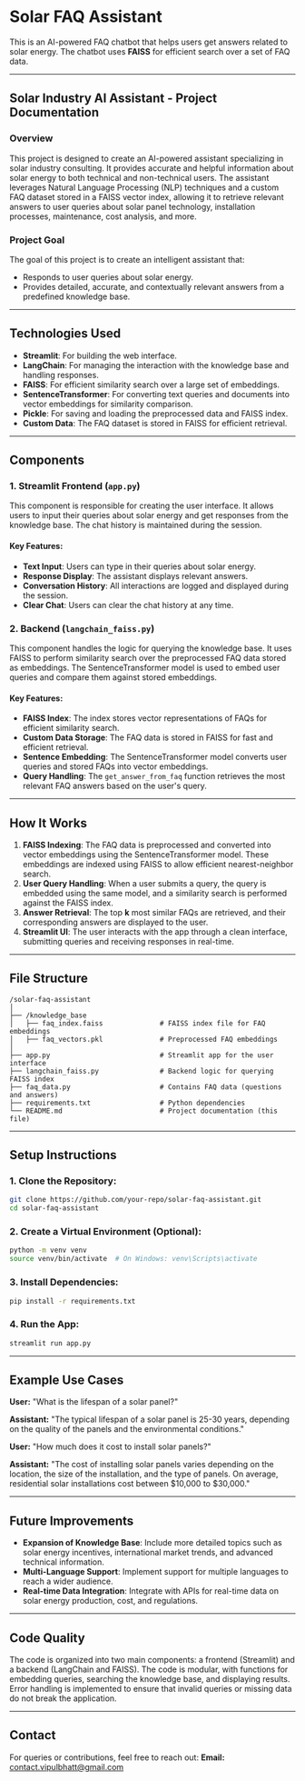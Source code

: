 # Solar FAQ Assistant

This is an AI-powered FAQ chatbot that helps users get answers related to solar energy. The chatbot uses **FAISS** for efficient search over a set of FAQ data.

---

## Solar Industry AI Assistant - Project Documentation

### Overview
This project is designed to create an AI-powered assistant specializing in solar industry consulting. It provides accurate and helpful information about solar energy to both technical and non-technical users. The assistant leverages Natural Language Processing (NLP) techniques and a custom FAQ dataset stored in a FAISS vector index, allowing it to retrieve relevant answers to user queries about solar panel technology, installation processes, maintenance, cost analysis, and more.

### Project Goal
The goal of this project is to create an intelligent assistant that:
- Responds to user queries about solar energy.
- Provides detailed, accurate, and contextually relevant answers from a predefined knowledge base.

---

## Technologies Used
- **Streamlit**: For building the web interface.
- **LangChain**: For managing the interaction with the knowledge base and handling responses.
- **FAISS**: For efficient similarity search over a large set of embeddings.
- **SentenceTransformer**: For converting text queries and documents into vector embeddings for similarity comparison.
- **Pickle**: For saving and loading the preprocessed data and FAISS index.
- **Custom Data**: The FAQ dataset is stored in FAISS for efficient retrieval.

---

## Components

### 1. Streamlit Frontend (`app.py`)
This component is responsible for creating the user interface. It allows users to input their queries about solar energy and get responses from the knowledge base. The chat history is maintained during the session.

#### Key Features:
- **Text Input**: Users can type in their queries about solar energy.
- **Response Display**: The assistant displays relevant answers.
- **Conversation History**: All interactions are logged and displayed during the session.
- **Clear Chat**: Users can clear the chat history at any time.

### 2. Backend (`langchain_faiss.py`)
This component handles the logic for querying the knowledge base. It uses FAISS to perform similarity search over the preprocessed FAQ data stored as embeddings. The SentenceTransformer model is used to embed user queries and compare them against stored embeddings.

#### Key Features:
- **FAISS Index**: The index stores vector representations of FAQs for efficient similarity search.
- **Custom Data Storage**: The FAQ data is stored in FAISS for fast and efficient retrieval.
- **Sentence Embedding**: The SentenceTransformer model converts user queries and stored FAQs into vector embeddings.
- **Query Handling**: The `get_answer_from_faq` function retrieves the most relevant FAQ answers based on the user's query.

---

## How It Works
1. **FAISS Indexing**: The FAQ data is preprocessed and converted into vector embeddings using the SentenceTransformer model. These embeddings are indexed using FAISS to allow efficient nearest-neighbor search.
2. **User Query Handling**: When a user submits a query, the query is embedded using the same model, and a similarity search is performed against the FAISS index.
3. **Answer Retrieval**: The top **k** most similar FAQs are retrieved, and their corresponding answers are displayed to the user.
4. **Streamlit UI**: The user interacts with the app through a clean interface, submitting queries and receiving responses in real-time.

---

## File Structure
```
/solar-faq-assistant
│
├── /knowledge_base
│   ├── faq_index.faiss              # FAISS index file for FAQ embeddings
│   ├── faq_vectors.pkl              # Preprocessed FAQ embeddings
│
├── app.py                           # Streamlit app for the user interface
├── langchain_faiss.py               # Backend logic for querying FAISS index
├── faq_data.py                      # Contains FAQ data (questions and answers)
├── requirements.txt                 # Python dependencies
└── README.md                        # Project documentation (this file)
```

---

## Setup Instructions

### 1. Clone the Repository:
```bash
git clone https://github.com/your-repo/solar-faq-assistant.git
cd solar-faq-assistant
```

### 2. Create a Virtual Environment (Optional):
```bash
python -m venv venv
source venv/bin/activate  # On Windows: venv\Scripts\activate
```

### 3. Install Dependencies:
```bash
pip install -r requirements.txt
```

### 4. Run the App:
```bash
streamlit run app.py
```

---

## Example Use Cases

**User:** "What is the lifespan of a solar panel?"

**Assistant:** "The typical lifespan of a solar panel is 25-30 years, depending on the quality of the panels and the environmental conditions."

**User:** "How much does it cost to install solar panels?"

**Assistant:** "The cost of installing solar panels varies depending on the location, the size of the installation, and the type of panels. On average, residential solar installations cost between $10,000 to $30,000."

---

## Future Improvements
- **Expansion of Knowledge Base**: Include more detailed topics such as solar energy incentives, international market trends, and advanced technical information.
- **Multi-Language Support**: Implement support for multiple languages to reach a wider audience.
- **Real-time Data Integration**: Integrate with APIs for real-time data on solar energy production, cost, and regulations.

---

## Code Quality
The code is organized into two main components: a frontend (Streamlit) and a backend (LangChain and FAISS). The code is modular, with functions for embedding queries, searching the knowledge base, and displaying results. Error handling is implemented to ensure that invalid queries or missing data do not break the application.

---

## Contact
For queries or contributions, feel free to reach out:
**Email:** contact.vipulbhatt@gmail.com

